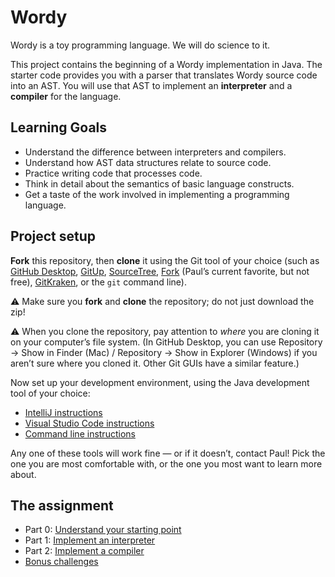 # Wordy

Wordy is a toy programming language. We will do science to it.

This project contains the beginning of a Wordy implementation in Java. The starter code provides you with a parser that translates Wordy source code into an AST. You will use that AST to implement an **interpreter** and a **compiler** for the language.


## Learning Goals

- Understand the difference between interpreters and compilers.
- Understand how AST data structures relate to source code.
- Practice writing code that processes code.
- Think in detail about the semantics of basic language constructs.
- Get a taste of the work involved in implementing a programming language.


## Project setup

**Fork** this repository, then **clone** it using the Git tool of your choice (such as [GitHub Desktop](https://desktop.github.com), [GitUp](https://gitup.co), [SourceTree](https://www.sourcetreeapp.com), [Fork](https://git-fork.com) (Paul’s current favorite, but not free), [GitKraken](https://www.gitkraken.com), or the `git` command line).

⚠️ Make sure you **fork** and **clone** the repository; do not just download the zip!

⚠️ When you clone the repository, pay attention to _where_ you are cloning it on your computer’s file system. (In GitHub Desktop, you can use Repository → Show in Finder (Mac) / Repository → Show in Explorer (Windows) if you aren’t sure where you cloned it. Other Git GUIs have a similar feature.)

Now set up your development environment, using the Java development tool of your choice:

- [IntelliJ instructions](docs/setup-intellij.md)
- [Visual Studio Code instructions](docs/setup-vs-code.md)
- [Command line instructions](docs/setup-command-line.md)

Any one of these tools will work fine — or if it doesn’t, contact Paul! Pick the one you are most comfortable with, or the one you most want to learn more about.


## The assignment

- Part 0: [Understand your starting point](docs/0-starting-point.md)
- Part 1: [Implement an interpreter](docs/1-interpreter.md)
- Part 2: [Implement a compiler](docs/2-compiler.md)
- [Bonus challenges](3-bonus.md)
